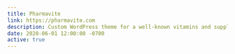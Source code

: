 ```yaml
---
title: Pharmavite
link: https://pharmavite.com
description: Custom WordPress theme for a well-known vitamins and supplements company.
date: 2020-06-01 12:00:00 -0700
active: true
---
```

